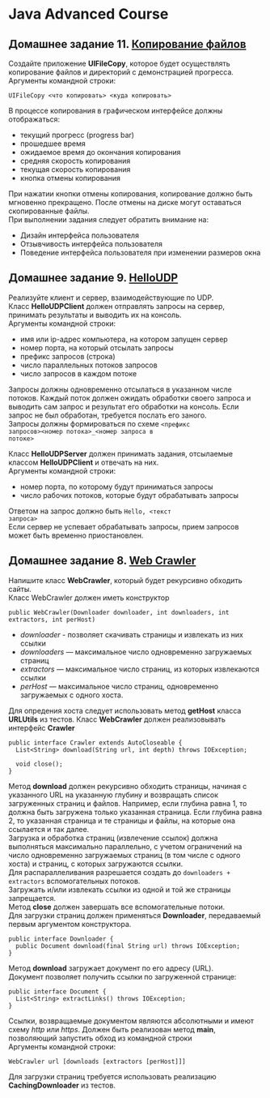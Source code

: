 # Java Advanced Course   
   
## Домашнее задание 11. [Копирование файлов](src/ru/ifmo/ctddev/salynskii/UIFileCopy/)   
Создайте приложение **UIFileCopy**, которое будет осуществлять копирование файлов и директорий с демонстрацией прогресса.   
Аргументы командной строки:   
```
UIFileCopy <что копировать> <куда копировать>
```
В процессе копирования в графическом интерфейсе должны отображатьcя:   
  * текущий прогресс (progress bar)
  * прошедшее время
  * ожидаемое время до окончания копирования
  * средняя скорость копирования
  * текущая скорость копирования   
  * кнопка отмены копирования
  
При нажатии кнопки отмены копирования, копирование должно быть мгновенно прекращено. После отмены на диске могут оставаться скопированные файлы.   
При выполнении задания следует обратить внимание на:   
  * Дизайн интерфейса пользователя
  * Отзывчивость интерфейса пользователя   
  * Поведение интерфейса пользователя при изменении размеров окна
  
## Домашнее задание 9. [HelloUDP](src/ru/ifmo/ctddev/salynskii/HelloUDP)   
Реализуйте клиент и сервер, взаимодействующие по UDP.   
Класс **HelloUDPClient** должен отправлять запросы на сервер, принимать результаты и выводить их на консоль.   
Аргументы командной строки:   
  * имя или ip-адрес компьютера, на котором запущен сервер
  * номер порта, на который отсылать запросы
  * префикс запросов (строка)
  * число параллельных потоков запросов
  * число запросов в каждом потоке
  
Запросы должны одновременно отсылаться в указанном числе потоков. Каждый поток должен ожидать обработки своего запроса и выводить сам запрос и результат его обработки на консоль. Если запрос не был обработан, требуется послать его заного.   
Запросы должны формироваться по схеме <code><префикс запросов><номер потока>_<номер запроса в потоке></code>   
   
Класс **HelloUDPServer** должен принимать задания, отсылаемые классом **HelloUDPClient** и отвечать на них.   
Аргументы командной строки:
  * номер порта, по которому будут приниматься запросы
  * число рабочих потоков, которые будут обрабатывать запросы

Ответом на запрос должно быть <code>Hello, <текст запроса></code>   
Если сервер не успевает обрабатывать запросы, прием запросов может быть временно приостановлен.

## Домашнее задание 8. [Web Crawler](src/ru/ifmo/ctddev/salynskii/WebCrawler)
Напишите класс **WebCrawler**, который будет рекурсивно обходить сайты.   
Класс WebCrawler должен иметь конструктор   
```
public WebCrawler(Downloader downloader, int downloaders, int extractors, int perHost)
```
  * *downloader* -  позволяет скачивать страницы и извлекать из них ссылки
  * *downloaders* — максимальное число одновременно загружаемых страниц
  * *extractors* — максимальное число страниц, из которых извлекаются ссылки
  * *perHost* — максимальное число страниц, одновременно загружаемых c одного хоста.   

Для опредения хоста следует использовать метод **getHost** класса **URLUtils** из тестов.
Класс **WebCrawler** должен реализовывать интерфейс **Crawler**   
```
public interface Crawler extends AutoCloseable {   
  List<String> download(String url, int depth) throws IOException;   
  
  void close();   
}
```
Метод **download** должен рекурсивно обходить страницы, начиная с указанного URL на указанную глубину и возвращать список загруженных страниц и файлов. Например, если глубина равна 1, то должна быть загружена только указанная страница. Если глубина равна 2, то указанная страница и те страницы и файлы, на которые она ссылается и так далее.   
Загрузка и обработка страниц (извлечение ссылок) должна выполняться максимально параллельно, с учетом ограничений на число одновременно загружаемых страниц (в том числе с одного хоста) и страниц, с которых загружаются ссылки.   
Для распараллеливания разрешается создать до <code>downloaders + extractors</code> вспомогательных потоков.   
Загружать и/или извлекать ссылки из одной и той же страницы запрещается.   
Метод **close** должен завершать все вспомогательные потоки.   
Для загрузки страниц должен применяться **Downloader**, передаваемый первым аргументом конструктора.   
```
public interface Downloader {
  public Document download(final String url) throws IOException;
}
```
Метод **download** загружает документ по его адресу (URL).   
Документ позволяет получить ссылки по загруженной странице:
```
public interface Document {
  List<String> extractLinks() throws IOException;
}
```
Ссылки, возвращаемые документом являются абсолютными и имеют схему *http* или *https*.
Должен быть реализован метод **main**, позволяющий запустить обход из командной строки   
Аргументы командной строки:   
```
WebCrawler url [downloads [extractors [perHost]]]
```
Для загрузки страниц требуется использовать реализацию **CachingDownloader** из тестов.

